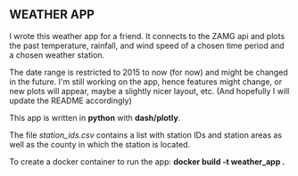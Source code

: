 ## WEATHER APP

I wrote this weather app for a friend. It connects to the ZAMG api and plots the past temperature, rainfall, and wind speed of a chosen time period and a chosen weather station.

The date range is restricted to 2015 to now (for now) and might be changed in the future. I'm still working on the app, hence features might change, or new plots will appear, maybe a slightly nicer layout, etc. (And hopefully I will update the README accordingly)

This app is written in **python** with **dash/plotly**.

The file *station_ids.csv* contains a list with station IDs and station areas as well as the county in which the station is located.

To create a docker container to run the app: **docker build -t weather_app .**
